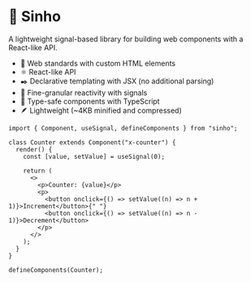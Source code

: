 # 🚥 Sinho

A lightweight signal-based library for building web components with a React-like
API.

- 🌌 Web standards with custom HTML elements
- ⚛️ React-like API
- ✒️ Declarative templating with JSX (no additional parsing)
- 🚥 Fine-granular reactivity with signals
- 🛟 Type-safe components with TypeScript
- 🪶 Lightweight (~4KB minified and compressed)

```tsx
import { Component, useSignal, defineComponents } from "sinho";

class Counter extends Component("x-counter") {
  render() {
    const [value, setValue] = useSignal(0);

    return (
      <>
        <p>Counter: {value}</p>
        <p>
          <button onclick={() => setValue((n) => n + 1)}>Increment</button>{" "}
          <button onclick={() => setValue((n) => n - 1)}>Decrement</button>
        </p>
      </>
    );
  }
}

defineComponents(Counter);
```
